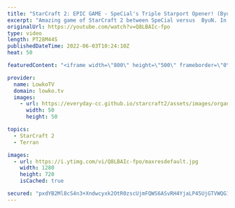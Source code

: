 ```yaml
---
title: "StarCraft 2: EPIC GAME - SpeCial's Triple Starport Opener! (ByuN vs SpeCial)"
excerpt: "Amazing game of StarCraft 2 between SpeCial versus  ByuN. In this Terran versus Terran SpeCial decides to play a Starport focused playstyle, where he rushes out a second Starport and tries to get aggressive with Viking Siege Tank. As a followup he decides to add on a third Starport and transitions towards"
originalUrl: https://youtube.com/watch?v=Q8LBAIc-fpo
type: video
length: PT28M44S
publishedDateTime: 2022-06-03T10:24:10Z
heat: 50

featuredContent: "<iframe width=\"800\" height=\"500\" frameborder=\"0\" src=\"https://www.youtube.com/embed/Q8LBAIc-fpo\" allow=\"accelerometer; autoplay; encrypted-media; gyroscope; picture-in-picture\" allowfullscreen></iframe>"

provider:
  name: LowkoTV
  domain: lowko.tv
  images:
    - url: https://everyday-cc.github.io/starcraft2/assets/images/organizations/lowko.tv-50x50.jpg
      width: 50
      height: 50

topics:
  - StarCraft 2
  - Terran

images:
  - url: https://i.ytimg.com/vi/Q8LBAIc-fpo/maxresdefault.jpg
    width: 1280
    height: 720
    isCached: true

secured: "pxdYB2Ml8cS4n3+Xndwcyxk2OtR0zscUjmFQWS6ASvRH4YjaLP45UjGTVWQG1xaxetWEpsEBQtMH4FI+UJb5pLKeJ7Kl71T1rBV3Qb8vO4skn4XrTF1sa+OFw1CUUfVouEk9sJbBmh2NQ4cmdZ2DddX7MJlIUyotY/QfMQ4jlP9vtQfOi0nUaNbA+ao7fS8UWugkkrtk9jZdaVB+wtj60cSGIeH0VP9HHn/jpL4Oos2cdKyJcHKTr1c8Dr8D71FBLlDFUOl8eZ1i+zL192EYcRl4416aqLyIV7dOqD4y7pjbUdfk2lAodzdFoUG7ZoRLC9ACX4g03/qOeFe2zKZD1r5QwVbpmLwS19stH8esPRedNaTdl+NX85DR/+GdqNokKGIcYUCGVDwDYSwn+ZUjOkgcGCjcQALRroFUwV6VxCo=;T/uE6hciKeRzwM58czDYqA=="
---
```


